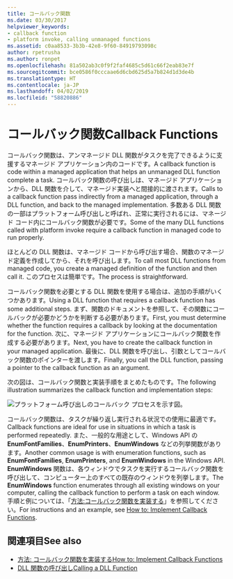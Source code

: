 ```yaml
---
title: コールバック関数
ms.date: 03/30/2017
helpviewer_keywords:
- callback function
- platform invoke, calling unmanaged functions
ms.assetid: c0aa8533-3b3b-42e8-9f60-84919793098c
author: rpetrusha
ms.author: ronpet
ms.openlocfilehash: 81a502ab3c0f9f2faf4685c5d61c66f2eab83e7f
ms.sourcegitcommit: bce0586f0cccaae6d6cbd625d5a7b824d1d3de4b
ms.translationtype: HT
ms.contentlocale: ja-JP
ms.lasthandoff: 04/02/2019
ms.locfileid: "58820886"
---
```

# <a name="callback-functions"></a><span data-ttu-id="91ee2-102">コールバック関数</span><span class="sxs-lookup"><span data-stu-id="91ee2-102">Callback Functions</span></span>
<span data-ttu-id="91ee2-103">コールバック関数は、アンマネージド DLL 関数がタスクを完了できるように支援するマネージド アプリケーション内のコードです。</span><span class="sxs-lookup"><span data-stu-id="91ee2-103">A callback function is code within a managed application that helps an unmanaged DLL function complete a task.</span></span> <span data-ttu-id="91ee2-104">コールバック関数の呼び出しは、マネージド アプリケーションから、DLL 関数を介して、マネージド実装へと間接的に渡されます。</span><span class="sxs-lookup"><span data-stu-id="91ee2-104">Calls to a callback function pass indirectly from a managed application, through a DLL function, and back to the managed implementation.</span></span> <span data-ttu-id="91ee2-105">多数ある DLL 関数の一部はプラットフォーム呼び出しと呼ばれ、正常に実行されるには、マネージド コード内にコールバック関数が必要です。</span><span class="sxs-lookup"><span data-stu-id="91ee2-105">Some of the many DLL functions called with platform invoke require a callback function in managed code to run properly.</span></span>  
  
 <span data-ttu-id="91ee2-106">ほとんどの DLL 関数は、マネージド コードから呼び出す場合、関数のマネージド定義を作成してから、それを呼び出します。</span><span class="sxs-lookup"><span data-stu-id="91ee2-106">To call most DLL functions from managed code, you create a managed definition of the function and then call it.</span></span> <span data-ttu-id="91ee2-107">このプロセスは簡単です。</span><span class="sxs-lookup"><span data-stu-id="91ee2-107">The process is straightforward.</span></span>  
  
 <span data-ttu-id="91ee2-108">コールバック関数を必要とする DLL 関数を使用する場合は、追加の手順がいくつかあります。</span><span class="sxs-lookup"><span data-stu-id="91ee2-108">Using a DLL function that requires a callback function has some additional steps.</span></span> <span data-ttu-id="91ee2-109">まず、関数のドキュメントを参照して、その関数にコールバックが必要かどうかを判断する必要があります。</span><span class="sxs-lookup"><span data-stu-id="91ee2-109">First, you must determine whether the function requires a callback by looking at the documentation for the function.</span></span> <span data-ttu-id="91ee2-110">次に、マネージド アプリケーションにコールバック関数を作成する必要があります。</span><span class="sxs-lookup"><span data-stu-id="91ee2-110">Next, you have to create the callback function in your managed application.</span></span> <span data-ttu-id="91ee2-111">最後に、DLL 関数を呼び出し、引数としてコールバック関数のポインターを渡します。</span><span class="sxs-lookup"><span data-stu-id="91ee2-111">Finally, you call the DLL function, passing a pointer to the callback function as an argument.</span></span> 
 
 <span data-ttu-id="91ee2-112">次の図は、コールバック関数と実装手順をまとめたものです。</span><span class="sxs-lookup"><span data-stu-id="91ee2-112">The following illustration summarizes the callback function and implementation steps:</span></span>  
  
 ![プラットフォーム呼び出しのコールバック プロセスを示す図。](./media/callback-functions/platform-invoke-callback-process.gif)  
  
 <span data-ttu-id="91ee2-114">コールバック関数は、タスクが繰り返し実行される状況での使用に最適です。</span><span class="sxs-lookup"><span data-stu-id="91ee2-114">Callback functions are ideal for use in situations in which a task is performed repeatedly.</span></span> <span data-ttu-id="91ee2-115">また、一般的な用途として、Windows API の **EnumFontFamilies**、**EnumPrinters**、**EnumWindows** などの列挙関数があります。</span><span class="sxs-lookup"><span data-stu-id="91ee2-115">Another common usage is with enumeration functions, such as **EnumFontFamilies**, **EnumPrinters**, and **EnumWindows** in the Windows API.</span></span> <span data-ttu-id="91ee2-116">**EnumWindows** 関数は、各ウィンドウでタスクを実行するコールバック関数を呼び出して、コンピューター上のすべての既存のウィンドウを列挙します。</span><span class="sxs-lookup"><span data-stu-id="91ee2-116">The **EnumWindows** function enumerates through all existing windows on your computer, calling the callback function to perform a task on each window.</span></span> <span data-ttu-id="91ee2-117">手順と例については、「[方法:コールバック関数を実装する](../../../docs/framework/interop/how-to-implement-callback-functions.md)」を参照してください。</span><span class="sxs-lookup"><span data-stu-id="91ee2-117">For instructions and an example, see [How to: Implement Callback Functions](../../../docs/framework/interop/how-to-implement-callback-functions.md).</span></span>  
  
## <a name="see-also"></a><span data-ttu-id="91ee2-118">関連項目</span><span class="sxs-lookup"><span data-stu-id="91ee2-118">See also</span></span>
- [<span data-ttu-id="91ee2-119">方法: コールバック関数を実装する</span><span class="sxs-lookup"><span data-stu-id="91ee2-119">How to: Implement Callback Functions</span></span>](../../../docs/framework/interop/how-to-implement-callback-functions.md)
- [<span data-ttu-id="91ee2-120">DLL 関数の呼び出し</span><span class="sxs-lookup"><span data-stu-id="91ee2-120">Calling a DLL Function</span></span>](../../../docs/framework/interop/calling-a-dll-function.md)
